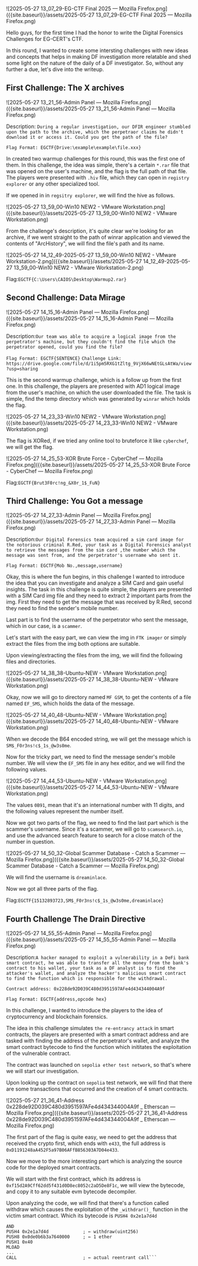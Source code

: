 ![2025-05-27 13_07_29-EG-CTF Final 2025 — Mozilla Firefox.png]({{site.baseurl}}/assets/2025-05-27 13_07_29-EG-CTF Final 2025 — Mozilla Firefox.png)



Hello guys, for the first time I had the honor to write the Digital Forensics Challenges for EG-CERT's CTF.

In this round, I wanted to create some intersting challenges with new ideas and concepts that helps in making DF investigation more relatable and shed some light on the nature of the daily of a DF investigator. So, without any further a due, let's dive into the writeup.

## First Challenge: The X archives

![2025-05-27 13_21_56-Admin Panel — Mozilla Firefox.png]({{site.baseurl}}/assets/2025-05-27 13_21_56-Admin Panel — Mozilla Firefox.png)


Description: ```During a regular investigation, our DFIR engineer stumbled upon the path to the archive, which the perpetraor claims he didn't download it or access it. Could you get the path of the file?```

```Flag Format: EGCTF{Drive:\example\example\file.xxx}```

In created two warmup challenges for this round, this was the first one of them. In this challenge, the idea was simple, there's a certain ```*.rar``` file that was opened on the user's machine, and the flag is the full path of that file. The players were presented with ```.hiv``` file, which they can open in ```registry explorer``` or any other specialized tool.

If we opened in in ```regsitry explorer```, we will find the hive as follows.

![2025-05-27 13_59_00-Win10 NEW2 - VMware Workstation.png]({{site.baseurl}}/assets/2025-05-27 13_59_00-Win10 NEW2 - VMware Workstation.png)


From the challenge's description, it's quite clear we're looking for an archive, if we went straight to the path of winrar application and viewed the contents of "ArcHistory", we will find the file's path and its name.

![2025-05-27 14_12_49-2025-05-27 13_59_00-Win10 NEW2 - VMware Workstation-2.png]({{site.baseurl}}/assets/2025-05-27 14_12_49-2025-05-27 13_59_00-Win10 NEW2 - VMware Workstation-2.png)


Flag:```EGCTF{C:\Users\CAIOS\Desktop\Warmup2.rar}```

## Second Challenge: Data Mirage

![2025-05-27 14_15_16-Admin Panel — Mozilla Firefox.png]({{site.baseurl}}/assets/2025-05-27 14_15_16-Admin Panel — Mozilla Firefox.png)


Description:```Our team was able to acquire a logical image from the perpetrator's machine, but they couldn't find the file which the perpetrator opened, could you find the file?```

```Flag Format: EGCTF{SENTENCE}```
```Challenge Link: https://drive.google.com/file/d/1i5pm5RXG1tZltg_9VjX66wNEtGLsAtWa/view?usp=sharing```

This is the second warmup challenge, which is a follow up from the first one. In this challenge, the players are presented with AD1 logical image from the user's machine, on which the user downloaded the file. The task is simple, find the temp directory which was generated by ```winrar``` which holds the flag.


![2025-05-27 14_23_33-Win10 NEW2 - VMware Workstation.png]({{site.baseurl}}/assets/2025-05-27 14_23_33-Win10 NEW2 - VMware Workstation.png)



The flag is XORed, if we tried any online tool to bruteforce it like ```cyberchef```, we will get the flag.

![2025-05-27 14_25_53-XOR Brute Force - CyberChef — Mozilla Firefox.png]({{site.baseurl}}/assets/2025-05-27 14_25_53-XOR Brute Force - CyberChef — Mozilla Firefox.png)



Flag:```EGCTF{Brut3F0rc!ng_&X0r_1$_FuN}```

## Third Challenge: You Got a message

![2025-05-27 14_27_33-Admin Panel — Mozilla Firefox.png]({{site.baseurl}}/assets/2025-05-27 14_27_33-Admin Panel — Mozilla Firefox.png)


Description:```Our Digital Forensics team acquired a sim card image for the notorious criminal R.Red, your task as a Digital Forensics analyst to retrieve the messages from the sim card ,the number which the message was sent from, and the perpetrator's username who sent it.```

```Flag Format: EGCTF{Mob No.,message,username}```

Okay, this is where the fun begins, in this challenge I wanted to introduce the idea that you can investigate and analyze a SIM Card and gain useful insights. The task in this challenge is quite simple, the players are presented with a SIM Card img file and they need to extract 2 important parts from the img. First they need to get the message that was received by R.Red, second they need to find the sender's mobile number. 

Last part is to find the username of the perpetrator who sent the message, which in our case, is a ```scammer```.

Let's start with the easy part, we can view the img in ```FTK imager``` or simply extract the files from the img both options are suitable.

Upon viewing/extracting the files from the img, we will find the following files and directories.

![2025-05-27 14_38_38-Ubuntu-NEW - VMware Workstation.png]({{site.baseurl}}/assets/2025-05-27 14_38_38-Ubuntu-NEW - VMware Workstation.png)


Okay, now we will go to directory named ```MF GSM```, to get the contents of a file named ```EF_SMS```, which holds the data of the message.

![2025-05-27 14_40_48-Ubuntu-NEW - VMware Workstation.png]({{site.baseurl}}/assets/2025-05-27 14_40_48-Ubuntu-NEW - VMware Workstation.png)

When we decode the B64 encoded string, we will get the message which is ```SM$_F0r3ns!c$_1s_@w3s0me```.

Now for the tricky part, we need to find the message sender's mobile number. We will view the ```EF_SMS``` file in any hex editor, and we will find the following values.

![2025-05-27 14_44_53-Ubuntu-NEW - VMware Workstation.png]({{site.baseurl}}/assets/2025-05-27 14_44_53-Ubuntu-NEW - VMware Workstation.png)


The values ```0B91```, mean that it's an international number with 11 digits, and the following values represent the number itself.

Now we got two parts of the flag, we need to find the last part which is the scammer's username. Since it's a scammer, we will go to ```scamsearch.io```, and use the advanced search feature to search for a close match of the number in question.

![2025-05-27 14_50_32-Global Scammer Database - Catch a Scammer — Mozilla Firefox.png]({{site.baseurl}}/assets/2025-05-27 14_50_32-Global Scammer Database - Catch a Scammer — Mozilla Firefox.png)



We will find the username is ```dreaminlace```.

Now we got all three parts of the flag.

Flag:```EGCTF{15132893723,SM$_F0r3ns!c$_1s_@w3s0me,dreaminlace}```


## Fourth Challenge The Drain Directive

![2025-05-27 14_55_55-Admin Panel — Mozilla Firefox.png]({{site.baseurl}}/assets/2025-05-27 14_55_55-Admin Panel — Mozilla Firefox.png)


Description:```A hacker managed to exploit a vulnerability in a DeFi bank smart contract, he was able to transfer all the money from the bank's contract to his wallet, your task as a DF analyst is to find the attacker's wallet, and analyze the hacker's malicious smart contract to find the function which is responsible for the withdrawal.```

```Contract address: 0x228de92D039C480d3951597AFe4d434344004A9f```

```Flag Format: EGCTF{address,opcode hex}```

In this challenge, I wanted to introduce the players to the idea of cryptocurrency and blockchain forensics. 

The idea in this challenge simulates ```the re-entrancy attack``` in smart contracts, the players are presented with a smart contract address and are tasked with finding the address of the perpetrator's wallet, and analyze the smart contract bytecode to find the function which inititates the exploitation of the vulnerable contract.

The contract was launched on ```sepolia ether test network```, so that's where we will start our investigation.

Upon looking up the contract on ```sepolia``` test network, we will find that there are some transactions that occurred and the creation of 4 smart contracts.

![2025-05-27 21_36_41-Address 0x228de92D039C480d3951597AFe4d434344004A9f _ Etherscan — Mozilla Firefox.png]({{site.baseurl}}/assets/2025-05-27 21_36_41-Address 0x228de92D039C480d3951597AFe4d434344004A9f _ Etherscan — Mozilla Firefox.png)

The first part of the flag is quite easy, we need to get the address that received the crypto first, which ends with ```e433```, the full address is ```0xD1191248aA452F5a97B06AFfB856303A7D04e433```. 

Now we move to the more interesting part which is analyzing the source code for the deployed smart contracts.

We will start with the first contract, which its address is ```0xf15d2A9Cff62dd5f431d0D8ec8052c2aD5De8F1c```, we will view the bytecode, and copy it to any suitable evm bytecode decompiler.

Upon analyzing the code, we will find that there's a function called withdraw which causes the exploitation of the ```_withdrar()_``` function in the victim smart contract. Which its bytecode is ```PUSH4 0x2e1a7d4d```

```PUSH20 0xffffffffffffffffffffffffffffffffffffffff
AND
PUSH4 0x2e1a7d4d             ; ← withdraw(uint256)
PUSH8 0x0de0b6b3a7640000     ; ← 1 ether
PUSH1 0x40
MLOAD
...
CALL                         ; ← actual reentrant call```